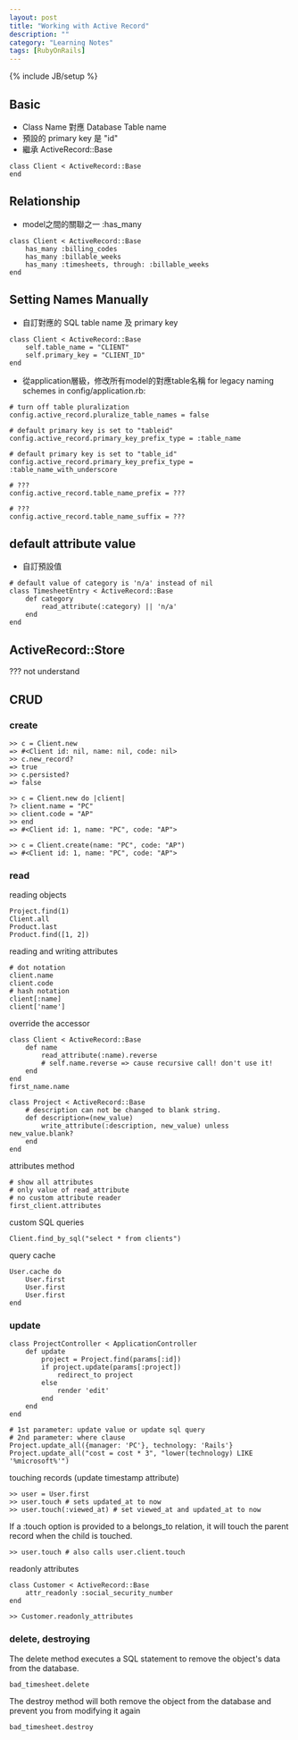 ```yaml
---
layout: post
title: "Working with Active Record"
description: ""
category: "Learning Notes"
tags: [RubyOnRails]
---
```

{% include JB/setup %}


## Basic

* Class Name 對應 Database Table name
* 預設的 primary key 是 "id"
* 繼承 ActiveRecord::Base
```
class Client < ActiveRecord::Base
end
```

## Relationship

* model之間的關聯之一 :has_many
```
class Client < ActiveRecord::Base
	has_many :billing_codes
	has_many :billable_weeks
	has_many :timesheets, through: :billable_weeks
end
```

## Setting Names Manually

* 自訂對應的 SQL table name 及 primary key
```
class Client < ActiveRecord::Base
	self.table_name = "CLIENT"
	self.primary_key = "CLIENT_ID"
end
```

* 從application層級，修改所有model的對應table名稱
for legacy naming schemes
in config/application.rb:
```
# turn off table pluralization
config.active_record.pluralize_table_names = false

# default primary key is set to "tableid"
config.active_record.primary_key_prefix_type = :table_name

# default primary key is set to "table_id"
config.active_record.primary_key_prefix_type = :table_name_with_underscore

# ???
config.active_record.table_name_prefix = ???

# ???
config.active_record.table_name_suffix = ???
```

## default attribute value

* 自訂預設值
```
# default value of category is 'n/a' instead of nil
class TimesheetEntry < ActiveRecord::Base
	def category
		read_attribute(:category) || 'n/a'
	end
end
```

## ActiveRecord::Store

??? not understand

## CRUD

### create

```
>> c = Client.new
=> #<Client id: nil, name: nil, code: nil>
>> c.new_record?
=> true
>> c.persisted?
=> false
```
```
>> c = Client.new do |client|
?> client.name = "PC"
>> client.code = "AP"
>> end
=> #<Client id: 1, name: "PC", code: "AP">
```
```
>> c = Client.create(name: "PC", code: "AP")
=> #<Client id: 1, name: "PC", code: "AP">
```

### read

reading objects
```
Project.find(1)
Client.all
Product.last
Product.find([1, 2])
```

reading and writing attributes
```
# dot notation
client.name
client.code
# hash notation
client[:name]
client['name']
```
override the accessor
```
class Client < ActiveRecord::Base
	def name
		read_attribute(:name).reverse
		# self.name.reverse => cause recursive call! don't use it!
	end
end
first_name.name
```
```
class Project < ActiveRecord::Base
	# description can not be changed to blank string.
	def description=(new_value)
		write_attribute(:description, new_value) unless new_value.blank?
	end
end
```

attributes method
```
# show all attributes
# only value of read_attribute
# no custom attribute reader
first_client.attributes
```

custom SQL queries
```
Client.find_by_sql("select * from clients")
```

query cache
```
User.cache do
	User.first
	User.first
	User.first
end
```

### update

```
class ProjectController < ApplicationController
	def update
		project = Project.find(params[:id])
		if project.update(params[:project])
			redirect_to project
		else
			render 'edit'
		end
	end
end
```
```
# 1st parameter: update value or update sql query
# 2nd parameter: where clause
Project.update_all({manager: 'PC'}, technology: 'Rails'}
Project.update_all("cost = cost * 3", "lower(technology) LIKE '%microsoft%'")
```
touching records (update timestamp attribute)
```
>> user = User.first
>> user.touch # sets updated_at to now
>> user.touch(:viewed_at) # set viewed_at and updated_at to now
```
If a :touch option is provided to a belongs_to relation, it will touch the parent record when the child is touched.
```
>> user.touch # also calls user.client.touch
```

readonly attributes
```
class Customer < ActiveRecord::Base
	attr_readonly :social_security_number
end
```
```
>> Customer.readonly_attributes
```

### delete, destroying

The delete method executes a SQL statement to remove the object's data from the database.
```
bad_timesheet.delete
```

The destroy method will both remove the object from the database and prevent you from modifying it again
```
bad_timesheet.destroy
```
